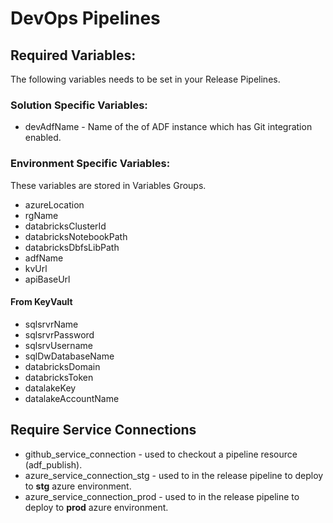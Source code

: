 
# DevOps Pipelines

## Required Variables:
The following variables needs to be set in your Release Pipelines.

### Solution Specific Variables:
- devAdfName - Name of the of ADF instance which has Git integration enabled.

### Environment Specific Variables:
These variables are stored in Variables Groups.
- azureLocation
- rgName
- databricksClusterId
- databricksNotebookPath
- databricksDbfsLibPath
- adfName
- kvUrl
- apiBaseUrl

#### From KeyVault
- sqlsrvrName
- sqlsrvrPassword
- sqlsrvUsername
- sqlDwDatabaseName
- databricksDomain
- databricksToken
- datalakeKey
- datalakeAccountName

## Require Service Connections
- github_service_connection - used to checkout a pipeline resource (adf_publish).
- azure_service_connection_stg - used to in the release pipeline to deploy to **stg** azure environment.
- azure_service_connection_prod - used to in the release pipeline to deploy to **prod** azure environment.